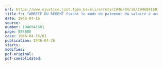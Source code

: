 ```yaml
---
url: https://www.ejustice.just.fgov.be/eli/arrete/1946/04/16/1946041601/justel
title-fr: "ARRETE DU REGENT fixant le mode de paiement du salaire à accorder aux ouvriers pour huit jours fériés pendant l'année 1946"
date: 1946-04-16
source:
number: 1946041601
page: 888888
case: 1946-04-16/01
publication: 1946-04-26
starts:
modifies:
pdf-original:
pdf-consolidated:
---
```


